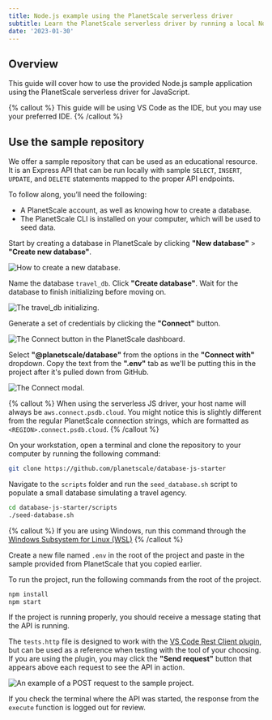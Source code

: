 ```yaml
---
title: Node.js example using the PlanetScale serverless driver
subtitle: Learn the PlanetScale serverless driver by running a local Node.js project.
date: '2023-01-30'
---
```


## Overview

This guide will cover how to use the provided Node.js sample application using the PlanetScale serverless driver for JavaScript.

{% callout %} This guide will be using VS Code as the IDE, but you may use your preferred IDE. {% /callout %}

## Use the sample repository

We offer a sample repository that can be used as an educational resource. It is an Express API that can be run locally with sample `SELECT`, `INSERT`, `UPDATE`, and `DELETE` statements mapped to the proper API endpoints.

To follow along, you’ll need the following:

- A PlanetScale account, as well as knowing how to create a database.
- The PlanetScale CLI is installed on your computer, which will be used to seed data.

Start by creating a database in PlanetScale by clicking **"New database"** > **"Create new database"**.

![How to create a new database.](/assets/docs/tutorials/planetscale-serverless-driver-node-example/how-to-create-a-new-database.png)

Name the database `travel_db`. Click **"Create database"**. Wait for the database to finish initializing before moving on.

![The travel_db initializing.](/assets/docs/tutorials/planetscale-serverless-driver-node-example/the-travel_db-initializing.png)

Generate a set of credentials by clicking the **"Connect"** button.

![The Connect button in the PlanetScale dashboard.](/assets/docs/tutorials/planetscale-serverless-driver-node-example/the-connect-button-in-the-planetscale-dashboard.png)

Select **"@planetscale/database"** from the options in the **"Connect with"** dropdown. Copy the text from the **".env"** tab as we'll be putting this in the project after it's pulled down from GitHub.

![The Connect modal.](/assets/docs/tutorials/planetscale-serverless-driver-node-example/the-serverlessjs-connect-modal.png)

{% callout %} When using the serverless JS driver, your host name will always be `aws.connect.psdb.cloud`. You might notice this is slightly different from the regular PlanetScale connection strings, which are formatted as `<REGION>.connect.psdb.cloud`. {% /callout %}

On your workstation, open a terminal and clone the repository to your computer by running the following command:

```bash
git clone https://github.com/planetscale/database-js-starter
```

Navigate to the `scripts` folder and run the `seed_database.sh` script to populate a small database simulating a travel agency.

```bash
cd database-js-starter/scripts
./seed-database.sh
```

{% callout %} If you are using Windows, run this command through the [Windows Subsystem for Linux (WSL)](https://docs.microsoft.com/en-us/windows/wsl/) {% /callout %}

Create a new file named `.env` in the root of the project and paste in the sample provided from PlanetScale that you copied earlier.

To run the project, run the following commands from the root of the project.

```bash
npm install
npm start
```

If the project is running properly, you should receive a message stating that the API is running.

The `tests.http` file is designed to work with the [VS Code Rest Client plugin](https://marketplace.visualstudio.com/items?itemName=humao.rest-client), but can be used as a reference when testing with the tool of your choosing. If you are using the plugin, you may click the **"Send request"** button that appears above each request to see the API in action.

![An example of a POST request to the sample project.](/assets/docs/tutorials/planetscale-serverless-driver-node-example/an-example-of-a-post-request-to-the-sample-project.png)

If you check the terminal where the API was started, the response from the `execute` function is logged out for review.
